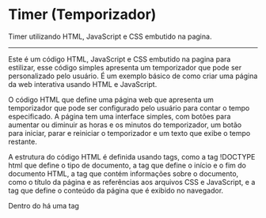 # Timer (Temporizador)
 Timer utilizando HTML, JavaScript e CSS embutido na pagina.
 
---

Este é um código HTML, JavaScript e CSS embutido na pagina para estilizar, esse código simples apresenta um temporizador que pode ser personalizado pelo usuário.
É um exemplo básico de como criar uma página da web interativa usando HTML e JavaScript.

O código HTML que define uma página web que apresenta um temporizador que pode ser configurado pelo usuário para contar o tempo especificado. A página tem uma interface simples, com botões para aumentar ou diminuir as horas e os minutos do temporizador, um botão para iniciar, parar e reiniciar o temporizador e um texto que exibe o tempo restante.

A estrutura do código HTML é definida usando tags, como a tag !DOCTYPE html que define o tipo de documento, a tag <html> que define o início e o fim do documento HTML, a tag <head> que contém informações sobre o documento, como o título da página e as referências aos arquivos CSS e JavaScript, e a tag <body> que define o conteúdo da página que é exibido no navegador.

Dentro do <head> há uma tag <style> que define o estilo dos elementos da página. Por exemplo, o estilo da tag body é definido com background-color: #f0f0f0, que define a cor de fundo da página.

A tag script contém o código JavaScript que implementa a funcionalidade do temporizador.
O JavaScript é responsável por capturar os valores dos inputs de horas e minutos, atualizar a exibição do temporizador a cada segundo e implementar os botões de início, parada e reinício do temporizador.

---

Espero que tenha gostado!
